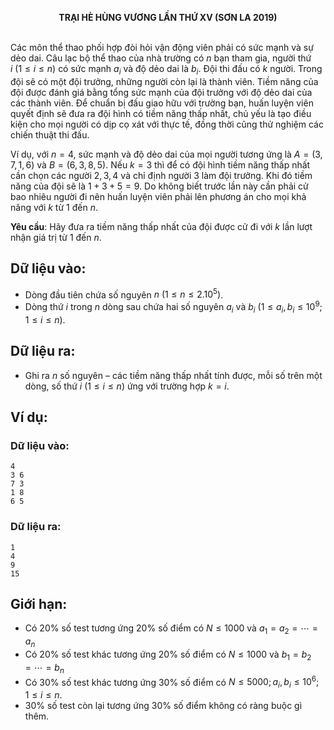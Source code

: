 **<center>TRẠI HÈ HÙNG VƯƠNG LẦN THỨ XⅤ (SƠN LA 2019)</center>**
<br>

Các môn thể thao phối hợp đòi hỏi vận động viên phải có sức mạnh và sự dẻo dai. Câu lạc bộ thể thao của nhà trường có $n$ bạn tham gia, người thứ $i\ (1≤i≤n)$ có sức mạnh $a_i$ và độ dẻo dai là $b_i$.
Đội thi đấu có $k$ người. Trong đội sẽ có một đội trưởng, những người còn lại là thành viên. Tiềm năng của đội được đánh giá bằng tổng sức mạnh của đội trưởng với độ dẻo dai của các thành viên.
Để chuẩn bị đấu giao hữu với trường bạn, huấn luyện viên quyết định sẽ đưa ra đội hình có tiềm năng thấp nhất, chủ yếu là tạo điều kiện cho mọi người có dịp cọ xát với thực tế, đồng thời cũng thử nghiệm các chiến thuật thi đấu.

Ví dụ, với $n=4$, sức mạnh và độ dẻo dai của mọi người tương ứng là $A=(3,7,1,6)$ và $B=(6,3,8,5)$. Nếu $k=3$ thì để có đội hình tiềm năng thấp nhất cần chọn các người $2,3,4$ và chỉ định người $3$ làm đội trưởng. Khi đó tiềm năng của đội sẽ là $1+3+5=9$.
Do không biết trước lần này cần phải cử bao nhiêu người đi nên huấn luyện viên phải lên phương án cho mọi khả năng với $k$ từ $1$ đến $n$.

**Yêu cầu**: Hãy đưa ra tiềm năng thấp nhất của đội được cử đi với $k$ lần lượt nhận giá trị từ $1$ đến $n$.

## Dữ liệu vào:
- Dòng đầu tiên chứa số nguyên $n\ (1≤n≤2.10^5)$.
- Dòng thứ $i$ trong $n$ dòng sau chứa hai số nguyên $a_i$ và $b_i\ \left(1≤a_i,b_i≤10^9;1≤i≤n\right)$.

## Dữ liệu ra:
- Ghi ra  $n$ số nguyên – các tiềm năng thấp nhất tính được, mỗi số trên một dòng, số thứ $i\ (1≤i≤n)$ ứng với trường hợp $k=i$.

## Ví dụ: 
### Dữ liệu vào:
```
4
3 6
7 3
1 8
6 5
```

### Dữ liệu ra:
```
1
4
9
15
```

## Giới hạn:
- Có $20\%$ số test tương ứng $20\%$ số điểm có $N≤1000$ và $a_1=a_2=⋯=a_n$
- Có $20\%$ số test khác tương ứng $20\%$ số điểm có $N≤1000$ và $b_1=b_2=⋯=b_n$
- Có $30\%$ số test khác tương ứng $30\%$ số điểm có  $N≤5000; a_i,b_i≤10^6;1≤i≤n$.
- $30\%$ số test còn lại tương ứng $30\%$ số điểm không có ràng buộc gì thêm.